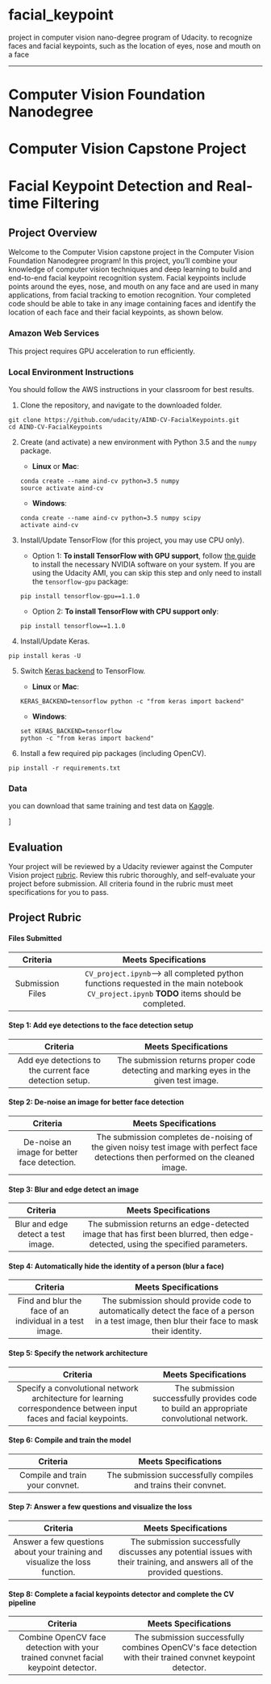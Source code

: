 # facial_keypoint
project in computer vision nano-degree  program of Udacity. to recognize faces and facial keypoints, such as the location of eyes, nose and mouth on a face


*** 

[//]: # (Image References)

[image1]: ./images/obamas_with_keypoints.png "Facial Keypoint Detection"

# Computer Vision Foundation Nanodegree
# Computer Vision Capstone Project 
# Facial Keypoint Detection and Real-time Filtering

## Project Overview

Welcome to the Computer Vision capstone project in the Computer Vision Foundation Nanodegree program! In this project, you’ll combine your knowledge of computer vision techniques and deep learning to build and end-to-end facial keypoint recognition system. Facial keypoints include points around the eyes, nose, and mouth on any face and are used in many applications, from facial tracking to emotion recognition. Your completed code should be able to take in any image containing faces and identify the location of each face and their facial keypoints, as shown below.


### Amazon Web Services

This project requires GPU acceleration to run efficiently. 


### Local Environment Instructions

You should follow the AWS instructions in your classroom for best results.

1. Clone the repository, and navigate to the downloaded folder.
```
git clone https://github.com/udacity/AIND-CV-FacialKeypoints.git
cd AIND-CV-FacialKeypoints
```

2. Create (and activate) a new environment with Python 3.5 and the `numpy` package.

	- __Linux__ or __Mac__: 
	```
	conda create --name aind-cv python=3.5 numpy
	source activate aind-cv
	```
	- __Windows__: 
	```
	conda create --name aind-cv python=3.5 numpy scipy
	activate aind-cv
	```

3. Install/Update TensorFlow (for this project, you may use CPU only).
	- Option 1: __To install TensorFlow with GPU support__, follow [the guide](https://www.tensorflow.org/install/) to install the necessary NVIDIA software on your system.  If you are using the Udacity AMI, you can skip this step and only need to install the `tensorflow-gpu` package:
	```
	pip install tensorflow-gpu==1.1.0
	```
	- Option 2: __To install TensorFlow with CPU support only__:
	```
	pip install tensorflow==1.1.0
	```

4. Install/Update Keras.
 ```
pip install keras -U
```

5. Switch [Keras backend](https://keras.io/backend/) to TensorFlow.
	- __Linux__ or __Mac__: 
	```
	KERAS_BACKEND=tensorflow python -c "from keras import backend"
	```
	- __Windows__: 
	```
	set KERAS_BACKEND=tensorflow
	python -c "from keras import backend"
	```

6. Install a few required pip packages (including OpenCV).
```
pip install -r requirements.txt
```


### Data
you can download that same training and test data on [Kaggle](https://www.kaggle.com/c/facial-keypoints-detection/data).

]


## Evaluation

Your project will be reviewed by a Udacity reviewer against the Computer Vision project [rubric](#rubric).  Review this rubric thoroughly, and self-evaluate your project before submission.  All criteria found in the rubric must meet specifications for you to pass.


<a id='rubric'></a>
## Project Rubric

#### Files Submitted

| Criteria       		|     Meets Specifications	        			            | 
|:---------------------:|:---------------------------------------------------------:| 
| Submission Files      |  `CV_project.ipynb`--> all completed python functions requested in the main notebook `CV_project.ipynb` **TODO** items should be completed.		|


#### Step 1:  Add eye detections to the face detection setup
| Criteria       		|     Meets Specifications	        			            | 
|:---------------------:|:---------------------------------------------------------:| 
|  Add eye detections to the current face detection setup. |  The submission returns proper code detecting and marking eyes in the given test image. |


#### Step 2: De-noise an image for better face detection

| Criteria       		|     Meets Specifications	        			            | 
|:---------------------:|:---------------------------------------------------------:| 
| De-noise an image for better face detection.  |  The submission completes de-noising of the given noisy test image with perfect face detections then performed on the cleaned image. |


#### Step 3: Blur and edge detect an image

| Criteria       		|     Meets Specifications	        			            | 
|:---------------------:|:---------------------------------------------------------:| 
| Blur and edge detect a test image.  | The submission returns an edge-detected image that has first been blurred, then edge-detected, using the specified parameters. |


#### Step 4: Automatically hide the identity of a person (blur a face)

| Criteria       		|     Meets Specifications	        			            | 
|:---------------------:|:---------------------------------------------------------:| 
| Find and blur the face of an individual in a test image. |  The submission should provide code to automatically detect the face of a person in a test image, then blur their face to mask their identity.  |


#### Step 5:  Specify the network architecture
| Criteria       		|     Meets Specifications	        			            | 
|:---------------------:|:---------------------------------------------------------:| 
|  Specify a convolutional network architecture for learning correspondence between input faces and facial keypoints. | The submission successfully provides code to build an appropriate convolutional network. |


#### Step 6:  Compile and train the model
| Criteria       		|     Meets Specifications	        			            | 
|:---------------------:|:---------------------------------------------------------:| 
|  Compile and train your convnet.| The submission successfully compiles and trains their convnet.  |


#### Step 7:  Answer a few questions and visualize the loss
| Criteria       		|     Meets Specifications	        			            | 
|:---------------------:|:---------------------------------------------------------:| 
|  Answer a few questions about your training and visualize the loss function.| The submission successfully discusses any potential issues with their training, and answers all of the provided questions.  |


#### Step 8:  Complete a facial keypoints detector and complete the CV pipeline
| Criteria       		|     Meets Specifications	        			            | 
|:---------------------:|:---------------------------------------------------------:| 
| Combine OpenCV face detection with your trained convnet facial keypoint detector. | The submission successfully combines OpenCV's face detection with their trained convnet keypoint detector. |
